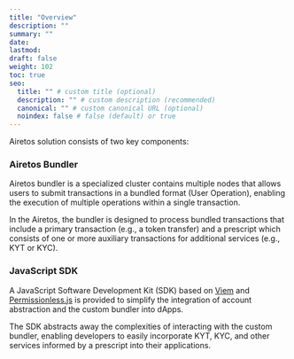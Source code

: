 ```yaml
---
title: "Overview"
description: ""
summary: ""
date:
lastmod:
draft: false
weight: 102
toc: true
seo:
  title: "" # custom title (optional)
  description: "" # custom description (recommended)
  canonical: "" # custom canonical URL (optional)
  noindex: false # false (default) or true
---
```


Airetos solution consists of two key components:

### Airetos Bundler

Airetos bundler is a specialized cluster contains multiple nodes that allows users to submit transactions in a bundled format (User Operation), enabling the execution of multiple operations within a single transaction.

In the Airetos, the bundler is designed to process bundled transactions that include a primary transaction (e.g., a token transfer) and a prescript which consists of one or more auxiliary transactions for additional services (e.g., KYT or KYC).

### JavaScript SDK

A JavaScript Software Development Kit (SDK) based on [Viem](https://viem.sh/) and [Permissionless.js](https://docs.pimlico.io/permissionless) is provided to simplify the integration of account abstraction and the custom bundler into dApps.

The SDK abstracts away the complexities of interacting with the custom bundler, enabling developers to easily incorporate KYT, KYC, and other services informed by a prescript into their applications.
